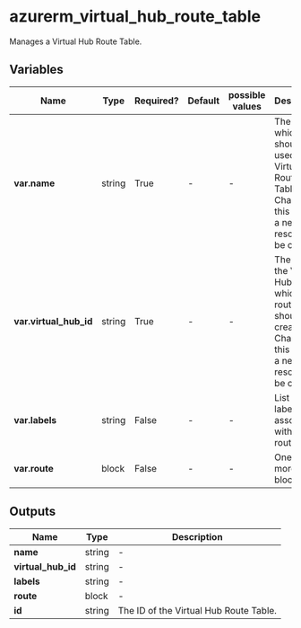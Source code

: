 # azurerm_virtual_hub_route_table

Manages a Virtual Hub Route Table.

## Variables

| Name | Type | Required? | Default  | possible values | Description |
| ---- | ---- | --------- | -------- | ----------- | ----------- |
| **var.name** | string | True | -  |  -  | The name which should be used for Virtual Hub Route Table. Changing this forces a new resource to be created. | 
| **var.virtual_hub_id** | string | True | -  |  -  | The ID of the Virtual Hub within which this route table should be created. Changing this forces a new resource to be created. | 
| **var.labels** | string | False | -  |  -  | List of labels associated with this route table. | 
| **var.route** | block | False | -  |  -  | One or more `route` blocks. | 



## Outputs

| Name | Type | Description |
| ---- | ---- | --------- | 
| **name** | string  | - | 
| **virtual_hub_id** | string  | - | 
| **labels** | string  | - | 
| **route** | block  | - | 
| **id** | string  | The ID of the Virtual Hub Route Table. | 